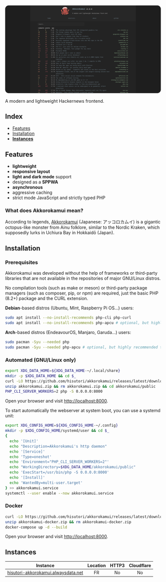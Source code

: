 ![preview](./assets/akkorokamui.png)

A modern and lightweight Hackernews frontend.

## Index

- [Features](#features)
- [Installation](#installation)
- **[Instances](#instances)**

## Features

- **lightweight**
- **responsive layout**
- **light and dark mode** support
- designed as a **SPPWA**
- **asynchronous**
- aggressive caching
- strict mode JavaScript and strictly typed PHP

### What does Akkorokamui mean?

According to legends, [Akkorokamui](https://en.wikipedia.org/wiki/Akkorokamui) (Japanese: アッコロカムイ) is a gigantic octopus-like monster from Ainu folklore, similar to the Nordic Kraken, which supposedly lurks in Uchiura Bay in Hokkaidō (Japan).

## Installation

### Prerequisites

Akkorokamui was developed without the help of frameworks or third-party libraries that are not available in the repositories of major GNU/Linux distros.

No compilation tools (such as make or meson) or third-party package managers (such as composer, pip, or npm) are required, just the basic PHP (8.2+) package and the CURL extension.

**Debian**-based distros (Ubuntu, Mint, Raspberry Pi OS...) users:

```bash
sudo apt install --no-install-recommends php-cli php-curl
sudo apt install --no-install-recommends php-apcu # optional, but highly recommended to improve performance
```

**Arch**-based distros (EndeavourOS, Manjaro, Garuda...) users:

```bash
sudo pacman -Syu --needed php
sudo pacman -Syu --needed php-apcu # optional, but highly recommended to improve performance
```

### Automated (GNU/Linux only)

```bash
export XDG_DATA_HOME=${XDG_DATA_HOME-~/.local/share}
mkdir -p $XDG_DATA_HOME && cd $_
curl -LO https://github.com/hisutori/akkorokamui/releases/latest/download/akkorokamui.zip
unzip akkorokamui.zip && rm akkorokamui.zip && cd akkorokamui/public
PHP_CLI_SERVER_WORKERS=2 php -S 0.0.0.0:8000
```

Open your browser and visit [http://localhost:8000](http://localhost:8000).

To start automatically the webserver at system boot, you can use a systemd unit:

```bash
export XDG_CONFIG_HOME=${XDG_CONFIG_HOME-~/.config}
mkdir -p $XDG_CONFIG_HOME/systemd/user && cd $_
{
  echo '[Unit]'
  echo "Description=Akkorokamui's http daemon"
  echo '[Service]'
  echo 'Type=oneshot'
  echo 'Environment="PHP_CLI_SERVER_WORKERS=2"'
  echo "WorkingDirectory=$XDG_DATA_HOME/akkorokamui/public"
  echo 'ExecStart=/usr/bin/php -S 0.0.0.0:8000'
  echo '[Install]'
  echo 'WantedBy=multi-user.target'
} >> akkorokamui.service
systemctl --user enable --now akkorokamui.service
```

### Docker

```bash
curl -LO https://github.com/hisutori/akkorokamui/releases/latest/download/akkorokamui-docker.zip
unzip akkorokamui-docker.zip && rm akkorokamui-docker.zip
docker-compose up -d --build
```

Open your browser and visit [http://localhost:8000](http://localhost:8000).

## Instances

| Instance                                                                            | Location | HTTP3 | Cloudflare |
| ----------------------------------------------------------------------------------- | :------: | :---: | :--------: |
| [hisutori-akkorokamui.alwaysdata.net](https://hisutori-akkorokamui.alwaysdata.net/) |    FR    |  No   |     No     |
